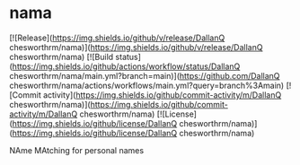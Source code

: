 # nama

[![Release](https://img.shields.io/github/v/release/DallanQ chesworthrm/nama)](https://img.shields.io/github/v/release/DallanQ chesworthrm/nama)
[![Build status](https://img.shields.io/github/actions/workflow/status/DallanQ chesworthrm/nama/main.yml?branch=main)](https://github.com/DallanQ chesworthrm/nama/actions/workflows/main.yml?query=branch%3Amain)
[![Commit activity](https://img.shields.io/github/commit-activity/m/DallanQ chesworthrm/nama)](https://img.shields.io/github/commit-activity/m/DallanQ chesworthrm/nama)
[![License](https://img.shields.io/github/license/DallanQ chesworthrm/nama)](https://img.shields.io/github/license/DallanQ chesworthrm/nama)

NAme MAtching for personal names
